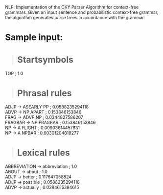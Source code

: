 NLP: Implementation of the CKY Parser Algorithm for context-free grammars. Given an input sentence and probabilistic context-free grammar, the algorithm generates parse trees in accordance with the grammar.  
  
# Sample input:  
  
> # Startsymbols  
TOP ; 1.0  
  
> # Phrasal rules  
ADJP -> ASEARLY PP ; 0.0588235294118  
ADVP -> NP APART ; 0.153846153846  
FRAG -> ADVP NP ; 0.0344827586207  
FRAGBAR -> NP FRAGBAR ; 0.153846153846  
NP -> A FLIGHT ; 0.00903614457831  
NP -> A NPBAR ; 0.00301204819277  
  
> # Lexical rules  
ABBREVIATION -> abbreviation ; 1.0  
ABOUT -> about ; 1.0  
ADJP -> better ; 0.117647058824  
ADJP -> possible ; 0.0588235294118  
ADVP -> actually ; 0.0384615384615  